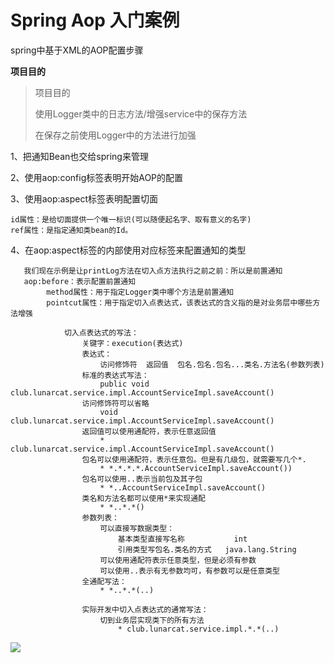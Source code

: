 # Spring Aop 入门案例
spring中基于XML的AOP配置步骤

**项目目的**

> 项目目的
>
> 使用Logger类中的日志方法/增强service中的保存方法
>
> 在保存之前使用Logger中的方法进行加强


1、把通知Bean也交给spring来管理

2、使用aop:config标签表明开始AOP的配置

3、使用aop:aspect标签表明配置切面

    id属性：是给切面提供一个唯一标识(可以随便起名字、取有意义的名字)
    ref属性：是指定通知类bean的Id。
4、在aop:aspect标签的内部使用对应标签来配置通知的类型

       我们现在示例是让printLog方法在切入点方法执行之前之前：所以是前置通知
       aop:before：表示配置前置通知
            method属性：用于指定Logger类中哪个方法是前置通知
            pointcut属性：用于指定切入点表达式，该表达式的含义指的是对业务层中哪些方法增强

                切入点表达式的写法：
                    关键字：execution(表达式)
                    表达式：
                        访问修饰符  返回值  包名.包名.包名...类名.方法名(参数列表)
                    标准的表达式写法：
                        public void club.lunarcat.service.impl.AccountServiceImpl.saveAccount()
                    访问修饰符可以省略
                        void club.lunarcat.service.impl.AccountServiceImpl.saveAccount()
                    返回值可以使用通配符，表示任意返回值
                        * club.lunarcat.service.impl.AccountServiceImpl.saveAccount()
                    包名可以使用通配符，表示任意包。但是有几级包，就需要写几个*.
                        * *.*.*.*.AccountServiceImpl.saveAccount())
                    包名可以使用..表示当前包及其子包
                        * *..AccountServiceImpl.saveAccount()
                    类名和方法名都可以使用*来实现通配
                        * *..*.*()
                    参数列表：
                        可以直接写数据类型：
                            基本类型直接写名称           int
                            引用类型写包名.类名的方式   java.lang.String
                        可以使用通配符表示任意类型，但是必须有参数
                        可以使用..表示有无参数均可，有参数可以是任意类型
                    全通配写法：
                        * *..*.*(..)

                    实际开发中切入点表达式的通常写法：
                        切到业务层实现类下的所有方法
                            * club.lunarcat.service.impl.*.*(..)
![](https://tu-chuang-1253216127.cos.ap-beijing.myqcloud.com/20191010203419.png)